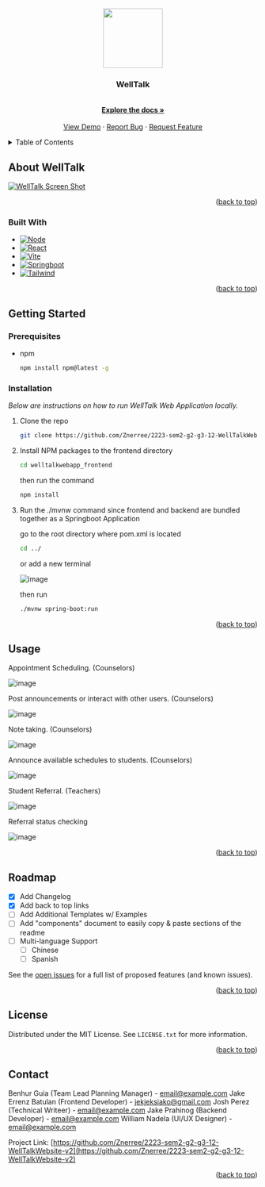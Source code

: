 <a name="readme-top"></a>

<!-- PROJECT LOGO -->
<br />
<div align="center">
  <a href="https://github.com/Znerree/2223-sem2-g2-g3-12-WellTalkWebsite-v2">
    <img src="https://github.com/Znerree/2223-sem2-g2-g3-12-WellTalkWebsite-v2/assets/114793116/946351fc-a940-46fc-bd88-e35b5c225e52" width=120 />
  </a>

  <h3 align="center">WellTalk</h3>

  <p align="center">
    <br />
    <a href="https://github.com/Znerree/2223-sem2-g2-g3-12-WellTalkWebsite-v2"><strong>Explore the docs »</strong></a>
    <br />
    <br />
    <a href="https://github.com/Znerree/2223-sem2-g2-g3-12-WellTalkWebsite-v2">View Demo</a>
    ·
    <a href="https://github.com/Znerree/2223-sem2-g2-g3-12-WellTalkWebsite-v2/issues">Report Bug</a>
    ·
    <a href="https://github.com/Znerree/2223-sem2-g2-g3-12-WellTalkWebsite-v2/issues">Request Feature</a>
  </p>
</div>



<!-- TABLE OF CONTENTS -->
<details>
  <summary>Table of Contents</summary>
  <ol>
    <li>
      <a href="#about-the-project">About The Project</a>
      <ul>
        <li><a href="#built-with">Built With</a></li>
      </ul>
    </li>
    <li>
      <a href="#getting-started">Getting Started</a>
      <ul>
        <li><a href="#prerequisites">Prerequisites</a></li>
        <li><a href="#installation">Installation</a></li>
      </ul>
    </li>
    <li><a href="#usage">Usage</a></li>
    <li><a href="#roadmap">Roadmap</a></li>
    <li><a href="#contributing">Contributing</a></li>
    <li><a href="#license">License</a></li>
    <li><a href="#contact">Contact</a></li>
    <li><a href="#acknowledgments">Acknowledgments</a></li>
  </ol>
</details>




<!-- ABOUT THE PROJECT -->
## About WellTalk

[![WellTalk Screen Shot][product-screenshot]](https://welltalk.azurewebsites.net/)


<p align="right">(<a href="#readme-top">back to top</a>)</p>



### Built With

* [![Node][Node.js]][Nodejs-url]
* [![React][React.js]][React-url]
* [![Vite][Vite.js]][Vite-url]
* [![Springboot][Spring.io]][Spring-url]
* [![Tailwind][Tailwind.css]][Tailwind-url]

<p align="right">(<a href="#readme-top">back to top</a>)</p>



<!-- GETTING STARTED -->
## Getting Started

### Prerequisites

* npm
  ```sh
  npm install npm@latest -g
  ```

### Installation

_Below are instructions on how to run WellTalk Web Application locally._

1. Clone the repo
   ```sh
   git clone https://github.com/Znerree/2223-sem2-g2-g3-12-WellTalkWebsite-v2.git
   ```
2. Install NPM packages to the frontend directory
   ```sh
   cd welltalkwebapp_frontend
   ```
   <p>then run the command</p>
   
   ```sh
   npm install
   ```
3. Run the ./mvnw command since frontend and backend are bundled together as a Springboot Application

   <p>go to the root directory where pom.xml is located</p>

   ```sh
   cd ../
   ```

   <p>or add a new terminal</p>

   ![image](https://github.com/Znerree/2223-sem2-g2-g3-12-WellTalkWebsite-v2/assets/114793116/1b8796ba-7d33-4d7d-a200-0f02beb89ea7)
   
   <p>then run</p>

   ```sh
   ./mvnw spring-boot:run
   ```

<p align="right">(<a href="#readme-top">back to top</a>)</p>
 


<!-- USAGE EXAMPLES -->
## Usage

<p>Appointment Scheduling. (Counselors)</p>

![image](https://github.com/Znerree/2223-sem2-g2-g3-12-WellTalkWebsite-v2/assets/114793116/f11c1657-90a4-4256-b5b6-1ddfd4497463)

<p>Post announcements or interact with other users. (Counselors)</p>

![image](https://github.com/Znerree/2223-sem2-g2-g3-12-WellTalkWebsite-v2/assets/114793116/3930a279-5c46-4218-80ab-79619322eddf)

<p>Note taking. (Counselors)</p>

![image](https://github.com/Znerree/2223-sem2-g2-g3-12-WellTalkWebsite-v2/assets/114793116/7a491624-3f00-4f56-8a5a-56b25aa3324b)

<p>Announce available schedules to students. (Counselors)</p>

![image](https://github.com/Znerree/2223-sem2-g2-g3-12-WellTalkWebsite-v2/assets/114793116/a1de2427-e6d3-4985-b470-09cc04296105)

<p>Student Referral. (Teachers)</p>

![image](https://github.com/Znerree/2223-sem2-g2-g3-12-WellTalkWebsite-v2/assets/114793116/f98dfec8-8459-410b-a68a-f1dc7b113a7f)

<p>Referral status checking</p>

![image](https://github.com/Znerree/2223-sem2-g2-g3-12-WellTalkWebsite-v2/assets/114793116/fd613605-43a1-47d6-b5f8-3b85a9c54820)


<p align="right">(<a href="#readme-top">back to top</a>)</p>

<!-- ROADMAP -->
## Roadmap

- [x] Add Changelog
- [x] Add back to top links
- [ ] Add Additional Templates w/ Examples
- [ ] Add "components" document to easily copy & paste sections of the readme
- [ ] Multi-language Support
    - [ ] Chinese
    - [ ] Spanish

See the [open issues](https://github.com/Znerree/2223-sem2-g2-g3-12-WellTalkWebsite-v2/issues) for a full list of proposed features (and known issues).

<p align="right">(<a href="#readme-top">back to top</a>)</p>

<!-- LICENSE -->
## License

Distributed under the MIT License. See `LICENSE.txt` for more information.

<p align="right">(<a href="#readme-top">back to top</a>)</p>



<!-- CONTACT -->
## Contact

Benhur Guia (Team Lead Planning Manager) -  email@example.com
Jake Errenz Batulan (Frontend Developer) -  jekjeksiako@gmail.com
Josh Perez (Technical Writeer) -  email@example.com
Jake Prahinog (Backend Developer) -  email@example.com
William Nadela (UI/UX Designer) -  email@example.com

Project Link: [https://github.com/Znerree/2223-sem2-g2-g3-12-WellTalkWebsite-v2](https://github.com/Znerree/2223-sem2-g2-g3-12-WellTalkWebsite-v2)

<p align="right">(<a href="#readme-top">back to top</a>)</p>

<!-- ACKNOWLEDGMENTS -->
<!--## Acknowledgments

* [Shadcn](https://ui.shadcn.com/)
* [GitHub Emoji Cheat Sheet](https://www.webpagefx.com/tools/emoji-cheat-sheet)
* [Malven's Flexbox Cheatsheet](https://flexbox.malven.co/)
* [Malven's Grid Cheatsheet](https://grid.malven.co/)
* [Img Shields](https://shields.io)
* [GitHub Pages](https://pages.github.com)
* [Font Awesome](https://fontawesome.com)
* [React Icons](https://react-icons.github.io/react-icons/search)

<p align="right">(<a href="#readme-top">back to top</a>)</p> -->



<!-- MARKDOWN LINKS & IMAGES -->
<!-- https://www.markdownguide.org/basic-syntax/#reference-style-links -->
[product-screenshot]: https://github.com/Znerree/2223-sem2-g2-g3-12-WellTalkWebsite-v2/assets/114793116/966993c2-bf89-459c-aebb-3d1a28d1aadd
[Node.js]: https://img.shields.io/badge/Node.js-43853D?style=for-the-badge&logo=node.js&logoColor=white
[Nodejs-url]: https://nodejs.org/en
[React.js]: https://img.shields.io/badge/React-20232A?style=for-the-badge&logo=react&logoColor=61DAFB
[React-url]: https://reactjs.org/
[Vite.js]: https://img.shields.io/badge/vite-%23646CFF.svg?style=for-the-badge&logo=vite&logoColor=white
[Vite-url]: https://vitejs.dev/
[Spring.io]: https://img.shields.io/badge/Spring-6DB33F?style=for-the-badge&logo=spring&logoColor=white
[Spring-url]: https://spring.io/
[Tailwind.css]: https://img.shields.io/badge/Tailwind_CSS-38B2AC?style=for-the-badge&logo=tailwind-css&logoColor=white
[Tailwind-url]: https://tailwindcss.com/
